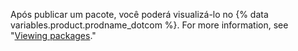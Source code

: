 Após publicar um pacote, você poderá visualizá-lo no {% data variables.product.prodname_dotcom %}. For more information, see "[Viewing packages](/packages/manage-packages/viewing-packages)."
